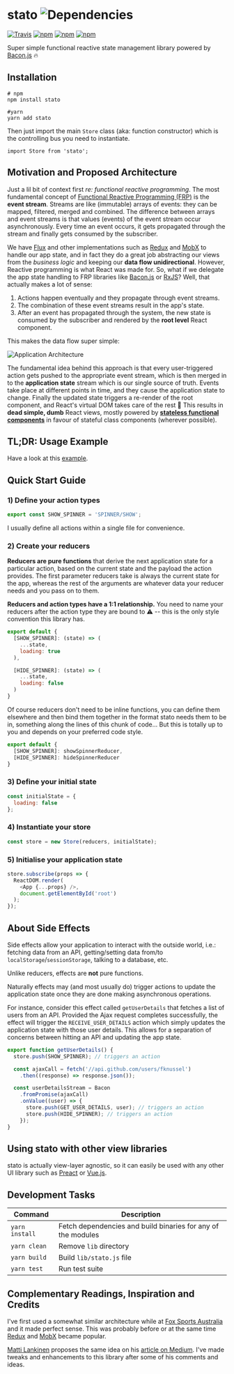 # stato ![Dependencies](https://david-dm.org/fknussel/stato.svg)

[![Travis](https://img.shields.io/travis/fknussel/stato.svg)](https://travis-ci.org/fknussel/stato)
[![npm](https://img.shields.io/npm/v/stato.svg)](https://www.npmjs.com/package/stato)
[![npm](https://img.shields.io/npm/l/stato.svg)](https://github.com/fknussel/stato/blob/master/LICENSE.md)
[![npm](https://img.shields.io/npm/dm/localeval.svg)](https://www.npmjs.com/package/stato)

Super simple functional reactive state management library powered by [Bacon.js](http://baconjs.github.io/) 🔥

## Installation

```
# npm
npm install stato

#yarn
yarn add stato
```

Then just import the main `Store` class (aka: function constructor) which is the controlling bus you need to instantiate.

```
import Store from 'stato';
```

## Motivation and Proposed Architecture

Just a lil bit of context first *re: functional reactive programming*. The most fundamental concept of [Functional Reactive Programming (FRP)](http://en.wikipedia.org/wiki/Functional_reactive_programming) is the **event stream**. Streams are like (immutable) arrays of events: they can be mapped, filtered, merged and combined. The difference between arrays and event streams is that values (events) of the event stream occur asynchronously. Every time an event occurs, it gets propagated through the stream and finally gets consumed by the subscriber.

We have [Flux](https://facebook.github.io/flux/) and other implementations such as [Redux](http://redux.js.org/) and [MobX](https://mobxjs.github.io/) to handle our app state, and in fact they do a great job abstracting our views from the *business logic* and keeping our **data flow unidirectional**. However, Reactive programming is what React was made for. So, what if we delegate the app state handling to FRP libraries like [Bacon.js](http://baconjs.github.io/) or [RxJS](http://reactivex.io/rxjs/)? Well, that actually makes a lot of sense:

1. Actions happen eventually and they propagate through event streams.
2. The combination of these event streams result in the app's state.
3. After an event has propagated through the system, the new state is consumed by the subscriber and rendered by the **root level** React component.

This makes the data flow super simple:

![Application Architecture](http://i.imgur.com/ButOsvf.png)

The fundamental idea behind this approach is that every user-triggered action gets pushed to the appropriate event stream, which is then merged in to the **application state** stream which is our single source of truth. Events take place at different points in time, and they cause the application state to change. Finally the updated state triggers a re-render of the root component, and React's virtual DOM takes care of the rest :tada: This results in **dead simple, dumb** React views, mostly powered by **[stateless functional components](https://facebook.github.io/react/docs/components-and-props.html#functional-and-class-components)** in favour of stateful class components (wherever possible).

## TL;DR: Usage Example

Have a look at this [example](https://github.com/fknussel/stato-example).

## Quick Start Guide

### 1) Define your **action types**

```js
export const SHOW_SPINNER = 'SPINNER/SHOW';
```

I usually define all actions within a single file for convenience.

### 2) Create your **reducers**

**Reducers are pure functions** that derive the next application state for a particular action, based on the current state and the payload the action provides. The first parameter reducers take is always the current state for the app, whereas the rest of the arguments are whatever data your reducer needs and you pass on to them.

**Reducers and action types have a 1:1 relationship.** You need to name your reducers after the action type they are bound to ⚠️ -- this is the only style convention this library has.

```js
export default {
  [SHOW_SPINNER]: (state) => (
    ...state,
    loading: true
  ),

  [HIDE_SPINNER]: (state) => (
    ...state,
    loading: false
  )
}
```

Of course reducers don't need to be inline functions, you can define them elsewhere and then bind them together in the format stato needs them to be in, something along the lines of this chunk of code... But this is totally up to you and depends on your preferred code style.

```js
export default {
  [SHOW_SPINNER]: showSpinnerReducer,
  [HIDE_SPINNER]: hideSpinnerReducer
}
```

### 3) Define your **initial state**

```js
const initialState = {
  loading: false
};
```

### 4) Instantiate your store

```js
const store = new Store(reducers, initialState);
```

### 5) Initialise your application state

```js
store.subscribe(props => {
  ReactDOM.render(
    <App {...props} />,
    document.getElementById('root')
  );
});
```

## About Side Effects

Side effects allow your application to interact with the outside world, i.e.: fetching data from an API, getting/setting data from/to `localStorage`/`sessionStorage`, talking to a database, etc.

Unlike reducers, effects are **not** pure functions.

Naturally effects may (and most usually do) trigger actions to update the application state once they are done making asynchronous operations.

For instance, consider this effect called `getUserDetails` that fetches a list of users from an API. Provided the Ajax request completes successfully, the effect will trigger the `RECEIVE_USER_DETAILS` action which simply updates the application state with those user details. This allows for a separation of concerns between hitting an API and updating the app state.

```js
export function getUserDetails() {
  store.push(SHOW_SPINNER); // triggers an action

  const ajaxCall = fetch('//api.github.com/users/fknussel')
    .then((response) => response.json());

  const userDetailsStream = Bacon
    .fromPromise(ajaxCall)
    .onValue((user) => {
      store.push(GET_USER_DETAILS, user); // triggers an action
      store.push(HIDE_SPINNER); // triggers an action
    });
}
```

## Using stato with other view libraries

stato is actually view-layer agnostic, so it can easily be used with any other UI library such as [Preact](https://preactjs.com/) or [Vue.js](https://vuejs.org/).

## Development Tasks

| Command | Description |
|---------|-------------|
| `yarn install` | Fetch dependencies and build binaries for any of the modules |
| `yarn clean` | Remove `lib` directory |
| `yarn build` | Build `lib/stato.js` file |
| `yarn test` | Run test suite |

## Complementary Readings, Inspiration and Credits

I've first used a somewhat similar architecture while at [Fox Sports Australia](https://github.com/FoxSportsAustralia/) and it made perfect sense. This was probably before or at the same time [Redux](http://redux.js.org/) and [MobX](https://mobxjs.github.io/) became popular.

[Matti Lankinen](https://github.com/milankinen) proposes the same idea on his [article on Medium](https://medium.com/@milankinen/good-bye-flux-welcome-bacon-rx-23c71abfb1a7). I've made tweaks and enhancements to this library after some of his comments and ideas.
